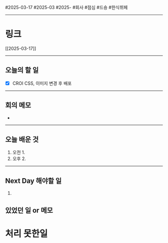 #2025-03-17 #2025-03 #2025- 
#회사 #점심 #드숑 #한식뷔페

------
# 링크 
[[2025-03-17]]

---
## 오늘의 할 일
- [x] CROI CSS, 이미지 변경 후 배포
---
## 회의 메모
- 
---
## 오늘 배운 것
1. 오전
    1. 
2. 오후
    2. 
---
## Next Day 해야할 일
1. 


## 있었던 일 or 메모


# 처리 못한일